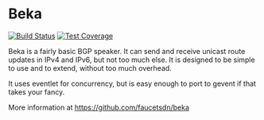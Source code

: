 # Beka

[![Build Status](https://github.com/faucetsdn/beka/workflows/Unit%20tests/badge.svg?branch=master)](https://github.com/faucetsdn/beka/actions?query=workflow%3A%22Unit+tests%22)
[![Test Coverage](https://codecov.io/gh/faucetsdn/beka/branch/master/graph/badge.svg)](https://codecov.io/gh/faucetsdn/beka)

Beka is a fairly basic BGP speaker. It can send
and receive unicast route updates in IPv4 and IPv6,
but not too much else. It is designed to be simple to use
and to extend, without too much overhead.

It uses eventlet for concurrency, but is easy enough to port to
gevent if that takes your fancy.

More information at https://github.com/faucetsdn/beka

